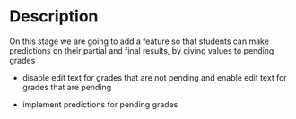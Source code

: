 # Description

On this stage we are going to add a feature so that students can make
predictions on their partial and final results, by giving values to pending grades


- disable edit text for grades that are not pending 
  and enable edit text for grades that are pending

- implement predictions for pending grades
